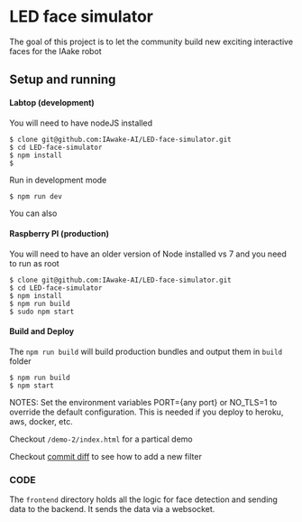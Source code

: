 # LED face simulator

The goal of this project is to let the community
build new exciting interactive faces for the IAake robot

## Setup and running

#### Labtop (development)

You will need to have nodeJS installed
```
$ clone git@github.com:IAwake-AI/LED-face-simulator.git
$ cd LED-face-simulator
$ npm install
$ 
```

Run in development mode
```
$ npm run dev
```

You can also 

#### Raspberry PI (production)

You will need to have an older version of Node installed vs 7 and
you need to run as root

```
$ clone git@github.com:IAwake-AI/LED-face-simulator.git
$ cd LED-face-simulator
$ npm install
$ npm run build
$ sudo npm start
```

#### Build and Deploy

The `npm run build` will build production bundles and output
them in `build` folder

```
$ npm run build
$ npm start
```

NOTES: Set the environment variables PORT={any port} or NO_TLS=1 to override the default
configuration. This is needed if you deploy to heroku, aws, docker, etc.

Checkout `/demo-2/index.html` for a partical demo

Checkout [commit diff](https://github.com/IAwake-AI/LED-face-simulator/commit/4958f78134381ec954831bc75fd9c7bfff2ac21b) to see how to add a new filter

### CODE

The `frontend` directory holds all the logic for face detection and sending
data to the backend. It sends the data via a websocket.


